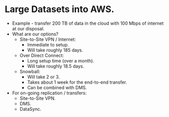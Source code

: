 # **Large Datasets into AWS.**

* Example - transfer 200 TB of data in the cloud with 100 Mbps of internet at our disposal.
* What are our options?
    * Site-to-Site VPN / Internet:
        * Immediate to setup.
        * Will take roughly 185 days.
    * Over Direct Connect:
        * Long setup time (over a month).
        * Will take roughly 18.5 days.
    * Snowball:
        * Will take 2 or 3.
        * Takes about 1 week for the end-to-end transfer.
        * Can be combined with DMS.
* For on-going replication / transfers:
    * Site-to-Site VPN.
    * DMS.
    * DataSync.